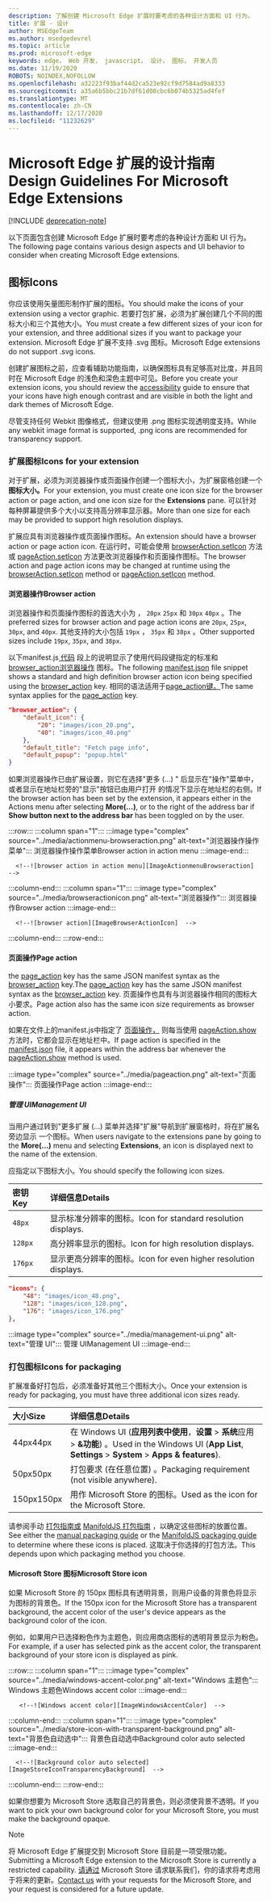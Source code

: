 ```yaml
---
description: 了解创建 Microsoft Edge 扩展时要考虑的各种设计方面和 UI 行为。
title: 扩展 - 设计
author: MSEdgeTeam
ms.author: msedgedevrel
ms.topic: article
ms.prod: microsoft-edge
keywords: edge， Web 开发， javascript， 设计， 图标， 开发人员
ms.date: 11/19/2020
ROBOTS: NOINDEX,NOFOLLOW
ms.openlocfilehash: a32223f93baf44d2ca523e92cf9d7584ad9a8333
ms.sourcegitcommit: a35a6b5bbc21b7df61d08cbc6b074b5325ad4fef
ms.translationtype: MT
ms.contentlocale: zh-CN
ms.lasthandoff: 12/17/2020
ms.locfileid: "11232629"
---
```

# <span data-ttu-id="47e26-104">Microsoft Edge 扩展的设计指南</span><span class="sxs-lookup"><span data-stu-id="47e26-104">Design Guidelines For Microsoft Edge Extensions</span></span>  

[!INCLUDE [deprecation-note](../includes/deprecation-note.md)]  

<span data-ttu-id="47e26-105">以下页面包含创建 Microsoft Edge 扩展时要考虑的各种设计方面和 UI 行为。</span><span class="sxs-lookup"><span data-stu-id="47e26-105">The following page contains various design aspects and UI behavior to consider when creating Microsoft Edge extensions.</span></span>  

## <span data-ttu-id="47e26-106">图标</span><span class="sxs-lookup"><span data-stu-id="47e26-106">Icons</span></span>  

<span data-ttu-id="47e26-107">你应该使用矢量图形制作扩展的图标。</span><span class="sxs-lookup"><span data-stu-id="47e26-107">You should make the icons of your extension using a vector graphic.</span></span>  <span data-ttu-id="47e26-108">若要打包扩展，必须为扩展创建几个不同的图标大小和三个其他大小。</span><span class="sxs-lookup"><span data-stu-id="47e26-108">You must create a few different sizes of your icon for your extension, and three additional sizes if you want to package your extension.</span></span>  <span data-ttu-id="47e26-109">Microsoft Edge 扩展不支持 .svg 图标。</span><span class="sxs-lookup"><span data-stu-id="47e26-109">Microsoft Edge extensions do not support .svg icons.</span></span>  

<span data-ttu-id="47e26-110">创建扩展图标之前，应查看辅助功能指南，以确保[][ExtensionsGuidesAccessibility]图标具有足够高对比度，并且同时在 Microsoft Edge 的浅色和深色主题中可见。</span><span class="sxs-lookup"><span data-stu-id="47e26-110">Before you create your extension icons, you should review the [accessibility][ExtensionsGuidesAccessibility] guide to ensure that your icons have high enough contrast and are visible in both the light and dark themes of Microsoft Edge.</span></span>  

<span data-ttu-id="47e26-111">尽管支持任何 Webkit 图像格式，但建议使用 .png 图标实现透明度支持。</span><span class="sxs-lookup"><span data-stu-id="47e26-111">While any webkit image format is supported, .png icons are recommended for transparency support.</span></span>  

### <span data-ttu-id="47e26-112">扩展图标</span><span class="sxs-lookup"><span data-stu-id="47e26-112">Icons for your extension</span></span>  

<span data-ttu-id="47e26-113">对于扩展，必须为浏览器操作或页面操作创建一个图标大小，为扩展窗格创建一个**图标大小。**</span><span class="sxs-lookup"><span data-stu-id="47e26-113">For your extension, you must create one icon size for the browser action or page action, and one icon size for the **Extensions** pane.</span></span>  <span data-ttu-id="47e26-114">可以针对每种屏幕提供多个大小以支持高分辨率显示器。</span><span class="sxs-lookup"><span data-stu-id="47e26-114">More than one size for each may be provided to support high resolution displays.</span></span>  

<span data-ttu-id="47e26-115">扩展应具有浏览器操作或页面操作图标。</span><span class="sxs-lookup"><span data-stu-id="47e26-115">An extension should have a browser action or page action icon.</span></span>  <span data-ttu-id="47e26-116">在运行时，可能会使用 [browserAction.setIcon][MSDApiBrowseractionSeticon] 方法或 [pageAction.setIcon][MDNApiPageactionSeticon] 方法更改浏览器操作和页面操作图标。</span><span class="sxs-lookup"><span data-stu-id="47e26-116">The browser action and page action icons may be changed at runtime using the [browserAction.setIcon][MSDApiBrowseractionSeticon] method or [pageAction.setIcon][MDNApiPageactionSeticon] method.</span></span>  

#### <span data-ttu-id="47e26-117">浏览器操作</span><span class="sxs-lookup"><span data-stu-id="47e26-117">Browser action</span></span>  

<span data-ttu-id="47e26-118">浏览器操作和页面操作图标的首选大小为 ， `20px` `25px` 和 `30px` `40px` 。</span><span class="sxs-lookup"><span data-stu-id="47e26-118">The preferred sizes for browser action and page action icons are `20px`, `25px`, `30px`, and `40px`.</span></span>  <span data-ttu-id="47e26-119">其他支持的大小包括 `19px` ， `35px` 和 `38px` 。</span><span class="sxs-lookup"><span data-stu-id="47e26-119">Other supported sizes include `19px`, `35px`, and `38px`.</span></span>  

<span data-ttu-id="47e26-120">以下manifest.js[ 代码][ExtensionsApisupportManifestkeys] 段上的说明显示了使用代码段键指定的标准和 [browser_action浏览器操作][MDNManifestjsonBrowserAction] 图标。</span><span class="sxs-lookup"><span data-stu-id="47e26-120">The following [manifest.json][ExtensionsApisupportManifestkeys] file snippet shows a standard and high definition browser action icon being specified using the [browser_action][MDNManifestjsonBrowserAction] key.</span></span>  <span data-ttu-id="47e26-121">相同的语法适用于[page_action键。][MDNManifestjsonPageAction]</span><span class="sxs-lookup"><span data-stu-id="47e26-121">The same syntax applies for the [page_action][MDNManifestjsonPageAction] key.</span></span>  

```json
"browser_action": {
    "default_icon": {
        "20": "images/icon_20.png",
        "40": "images/icon_40.png"
    },
    "default_title": "Fetch page info",
    "default_popup": "popup.html"
}
```  

<span data-ttu-id="47e26-122">如果浏览器操作已由扩展设置，则它在选择"更多 (...) " 后显示在"操作"菜单中，或者显示在地址栏旁的"显示"按钮已由用户打开 的情况下显示在地址栏的右侧。</span><span class="sxs-lookup"><span data-stu-id="47e26-122">If the browser action has been set by the extension, it appears either in the Actions menu after selecting **More(...)**,  or to the right of the address bar if **Show button next to the address bar** has been toggled on by the user.</span></span>  

:::row:::
   :::column span="1":::
      :::image type="complex" source="../media/actionmenu-browseraction.png" alt-text="浏览器操作操作菜单":::
         <span data-ttu-id="47e26-124">浏览器操作操作菜单</span><span class="sxs-lookup"><span data-stu-id="47e26-124">Browser action in action menu</span></span> :::image-end:::
      
      <!--![browser action in action menu][ImageActionmenuBrowseraction]  -->  
   :::column-end:::
   :::column span="1":::
      :::image type="complex" source="../media/browseractionicon.png" alt-text="浏览器操作":::
         <span data-ttu-id="47e26-126">浏览器操作</span><span class="sxs-lookup"><span data-stu-id="47e26-126">Browser action</span></span> :::image-end:::
      
      <!--![browser action][ImageBrowserActionIcon]  -->  
   :::column-end:::
:::row-end:::

#### <span data-ttu-id="47e26-127">页面操作</span><span class="sxs-lookup"><span data-stu-id="47e26-127">Page action</span></span>  

<span data-ttu-id="47e26-128">the [page_action][MDNManifestjsonPageAction] key has the same JSON manifest syntax as the [browser_action][MDNManifestjsonBrowserAction] key.</span><span class="sxs-lookup"><span data-stu-id="47e26-128">The [page_action][MDNManifestjsonPageAction] key has the same JSON manifest syntax as the [browser_action][MDNManifestjsonBrowserAction] key.</span></span>  <span data-ttu-id="47e26-129">页面操作也具有与浏览器操作相同的图标大小要求。</span><span class="sxs-lookup"><span data-stu-id="47e26-129">Page action also has the same icon size requirements as browser action.</span></span>  

<span data-ttu-id="47e26-130">如果在文件上的manifest.js中指定了 [ 页面操作，][ExtensionsApisupportManifestkeys] 则每当使用 [pageAction.show][MDNApiPageactionShow] 方法时，它都会显示在地址栏中。</span><span class="sxs-lookup"><span data-stu-id="47e26-130">If page action is specified in the [manifest.json][ExtensionsApisupportManifestkeys] file, it appears within the address bar whenever the [pageAction.show][MDNApiPageactionShow] method is used.</span></span>  

:::image type="complex" source="../media/pageaction.png" alt-text="页面操作":::
   <span data-ttu-id="47e26-132">页面操作</span><span class="sxs-lookup"><span data-stu-id="47e26-132">Page action</span></span>
:::image-end:::

<!--![page action][ImagePageaction]  -->  

##### <span data-ttu-id="47e26-133">管理 UI</span><span class="sxs-lookup"><span data-stu-id="47e26-133">Management UI</span></span>  

<span data-ttu-id="47e26-134">当用户通过转到"更多扩展 (...) 菜单并选择"扩展"导航到扩展窗格时，将在扩展名旁边显示 一个图标。</span><span class="sxs-lookup"><span data-stu-id="47e26-134">When users navigate to the extensions pane by going to the **More(...)** menu and selecting **Extensions**, an icon is displayed next to the name of the extension.</span></span>  

<span data-ttu-id="47e26-135">应指定以下图标大小。</span><span class="sxs-lookup"><span data-stu-id="47e26-135">You should specify the following icon sizes.</span></span>  

| <span data-ttu-id="47e26-136">密钥</span><span class="sxs-lookup"><span data-stu-id="47e26-136">Key</span></span> | <span data-ttu-id="47e26-137">详细信息</span><span class="sxs-lookup"><span data-stu-id="47e26-137">Details</span></span> |  
|:--- |:--- |  
| `48px` | <span data-ttu-id="47e26-138">显示标准分辨率的图标。</span><span class="sxs-lookup"><span data-stu-id="47e26-138">Icon for standard resolution displays.</span></span> |  
| `128px` | <span data-ttu-id="47e26-139">高分辨率显示的图标。</span><span class="sxs-lookup"><span data-stu-id="47e26-139">Icon for high resolution displays.</span></span> |  
| `176px` | <span data-ttu-id="47e26-140">显示更高分辨率的图标。</span><span class="sxs-lookup"><span data-stu-id="47e26-140">Icon for even higher resolution displays.</span></span> |  


```json
"icons": {
    "48": "images/icon_48.png",
    "128": "images/icon_128.png",
    "176": "images/icon_176.png"
},
```  

:::image type="complex" source="../media/management-ui.png" alt-text="管理 UI":::
   <span data-ttu-id="47e26-142">管理 UI</span><span class="sxs-lookup"><span data-stu-id="47e26-142">Management UI</span></span>
:::image-end:::

<!--![management UI][ImageManagementUi]  -->  

### <span data-ttu-id="47e26-143">打包图标</span><span class="sxs-lookup"><span data-stu-id="47e26-143">Icons for packaging</span></span>  

<span data-ttu-id="47e26-144">扩展准备好打包后，必须准备好其他三个图标大小。</span><span class="sxs-lookup"><span data-stu-id="47e26-144">Once your extension is ready for packaging, you must have three additional icon sizes ready.</span></span>  

| <span data-ttu-id="47e26-145">大小</span><span class="sxs-lookup"><span data-stu-id="47e26-145">Size</span></span> | <span data-ttu-id="47e26-146">详细信息</span><span class="sxs-lookup"><span data-stu-id="47e26-146">Details</span></span> |  
|:--- |:--- |  
| <span data-ttu-id="47e26-147">44px</span><span class="sxs-lookup"><span data-stu-id="47e26-147">44px</span></span> | <span data-ttu-id="47e26-148">在 Windows UI \(**应用列表中使用**，**设置**  \>  **系统**应用  \>  **&功能**\) 。</span><span class="sxs-lookup"><span data-stu-id="47e26-148">Used in the Windows UI \(**App List**, **Settings** \> **System** \> **Apps & features**\).</span></span> |  
| <span data-ttu-id="47e26-149">50px</span><span class="sxs-lookup"><span data-stu-id="47e26-149">50px</span></span> | <span data-ttu-id="47e26-150">打包要求 \(在任意位置\) 。</span><span class="sxs-lookup"><span data-stu-id="47e26-150">Packaging requirement \(not visible anywhere\).</span></span> |  
| <span data-ttu-id="47e26-151">150px</span><span class="sxs-lookup"><span data-stu-id="47e26-151">150px</span></span> | <span data-ttu-id="47e26-152">用作 Microsoft Store 的图标。</span><span class="sxs-lookup"><span data-stu-id="47e26-152">Used as the icon for the Microsoft Store.</span></span> |  


<span data-ttu-id="47e26-153">请参阅手动 [打包指南或][ExtensionsGuidesPackagingCreatingTestingPackagesAssetsFolder] [ManifoldJS 打包指南][ExtensionsGuidesPackagingUsingManifoldjsPackagePackagingManifoldjs] ，以确定这些图标的放置位置。</span><span class="sxs-lookup"><span data-stu-id="47e26-153">See either the [manual packaging guide][ExtensionsGuidesPackagingCreatingTestingPackagesAssetsFolder] or the [ManifoldJS packaging guide][ExtensionsGuidesPackagingUsingManifoldjsPackagePackagingManifoldjs] to determine where these icons is placed.</span></span>  <span data-ttu-id="47e26-154">这取决于你选择的打包方法。</span><span class="sxs-lookup"><span data-stu-id="47e26-154">This depends upon which packaging method you choose.</span></span>  

#### <span data-ttu-id="47e26-155">Microsoft Store 图标</span><span class="sxs-lookup"><span data-stu-id="47e26-155">Microsoft Store icon</span></span>  

<span data-ttu-id="47e26-156">如果 Microsoft Store 的 150px 图标具有透明背景，则用户设备的背景色将显示为图标的背景色。</span><span class="sxs-lookup"><span data-stu-id="47e26-156">If the 150px icon for the Microsoft Store has a transparent background, the accent color of the user's device appears as the background color of the icon.</span></span>  

<span data-ttu-id="47e26-157">例如，如果用户已选择粉色作为主题色，则应用商店图标的透明背景显示为粉色。</span><span class="sxs-lookup"><span data-stu-id="47e26-157">For example, if a user has selected pink as the accent color, the transparent background of your store icon is displayed as pink.</span></span>  

:::row:::
   :::column span="1":::
       :::image type="complex" source="../media/windows-accent-color.png" alt-text="Windows 主题色":::
          <span data-ttu-id="47e26-159">Windows 主题色</span><span class="sxs-lookup"><span data-stu-id="47e26-159">Windows accent color</span></span> :::image-end:::
       
       <!--![Windows accent color][ImageWindowsAccentColor]  -->  
   :::column-end:::
   :::column span="1":::
      :::image type="complex" source="../media/store-icon-with-transparent-background.png" alt-text="背景色自动选中":::
         <span data-ttu-id="47e26-161">背景色自动选中</span><span class="sxs-lookup"><span data-stu-id="47e26-161">Background color auto selected</span></span> :::image-end:::
      
      <!--![Background color auto selected][ImageStoreIconTransparencyBackground]  -->  
   :::column-end:::
:::row-end:::

<span data-ttu-id="47e26-162">如果你想要为 Microsoft Store 选取自己的背景色，则必须使背景不透明。</span><span class="sxs-lookup"><span data-stu-id="47e26-162">If you want to pick your own background color for your Microsoft Store, you must make the background opaque.</span></span>  

> [!NOTE]
> <span data-ttu-id="47e26-163">将 Microsoft Edge 扩展提交到 Microsoft Store 目前是一项受限功能。</span><span class="sxs-lookup"><span data-stu-id="47e26-163">Submitting a Microsoft Edge extension to the Microsoft Store is currently a restricted capability.</span></span>  <span data-ttu-id="47e26-164">[请通过][AkaExtensionRequest] Microsoft Store 请求联系我们，你的请求将考虑用于将来的更新。</span><span class="sxs-lookup"><span data-stu-id="47e26-164">[Contact us][AkaExtensionRequest] with your requests for the Microsoft Store, and your request is considered for a future update.</span></span>  

<!-- image links -->  

<!--[ImageActionmenuBrowseraction]: ../media/actionmenu-browseraction.png "browser action in action menu"  -->  
<!--[ImageBrowserActionIcon]: ../media/browseractionicon.png "browser action"  -->  
<!--[ImagePageaction]: ../media/pageaction.png "page action"  -->  
<!--[ImageManagementUi]: ../media/management-ui.png "management UI"  -->  
<!--[ImageWindowsAccentColor]: ../media/windows-accent-color.png "Windows accent color"  -->  
<!--[ImageStoreIconTransparencyBackground]: ../media/store-icon-with-transparent-background.png "Background color auto selected"  -->  

<!-- links -->  

[ExtensionsGuidesAccessibility]: ./accessibility.md "辅助功能 |Microsoft Docs"  
[ExtensionsGuidesPackagingCreatingTestingPackagesAssetsFolder]: ./packaging/creating-and-testing-extension-packages.md#assets-folder "Assets 文件夹 - 创建和测试 Microsoft Edge 扩展 AppX 程序包 |Microsoft Docs"  
[ExtensionsGuidesPackagingUsingManifoldjsPackagePackagingManifoldjs]: ./packaging/using-manifoldjs-to-package-extensions.md#packaging-with-manifoldjs "使用 ManifoldJS 打包 - 使用 ManifoldJs 创建扩展 AppX 包 |Microsoft Docs"  

[ExtensionsApisupportManifestkeys]: ../API-support/supported-manifest-keys.md "支持的清单密钥 |Microsoft Docs"  

[AkaExtensionRequest]: https://aka.ms/extension-request "联系我们"  

[MSDApiBrowseractionSeticon]: https://developer.mozilla.org/Add-ons/WebExtensions/API/browserAction/setIcon "browserAction.setIcon () - API |MDN"  
[MDNApiPageactionSeticon]: https://developer.mozilla.org/Add-ons/WebExtensions/API/pageAction/setIcon "pageAction.setIcon () - API |MDN"  
[MDNApiPageactionShow]: https://developer.mozilla.org/Add-ons/WebExtensions/API/pageAction/show "pageAction.show () - API |MDN"  
[MDNManifestjsonBrowserAction]: https://developer.mozilla.org/docs/Mozilla/Add-ons/WebExtensions/manifest.json/browser_action "browser_action - manifest.js|MDN"  
[MDNManifestjsonPageAction]: https://developer.mozilla.org/docs/Mozilla/Add-ons/WebExtensions/manifest.json/page_action "page_action - manifest.js|MDN"  

